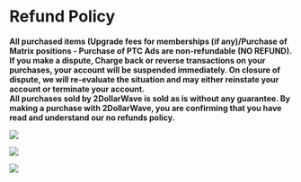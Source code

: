 Refund Policy
=============

  
  
  

**All purchased items (Upgrade fees for memberships (if any)/Purchase of Matrix positions - Purchase of PTC Ads are non-refundable (NO REFUND).  
If you make a dispute, Charge back or reverse transactions on your purchases, your account will be suspended immediately. On closure of dispute, we will re-evaluate the situation and may either reinstate your account or terminate your account.  
All purchases sold by 2DollarWave is sold as is without any guarantee. By making a purchase with 2DollarWave, you are confirming that you have read and understand our no refunds policy.**

  

  

[![](https://faucetcrypto.com/banners/468x60.gif)](https://www.2dollarwave.com/trr.php?id=10)

  

[![](http://pays4ever.com/b468.gif)](https://www.2dollarwave.com/trr.php?id=3)

  
  
[![](https://www.spillovermatrix.com/images/best728.gif)](https://spillovermatrix.com/oes.php)